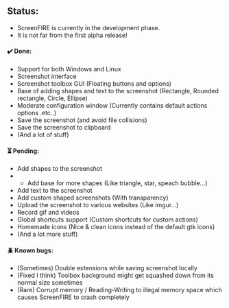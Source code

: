 ## Status:
 - ScreenFIRE is currently in the development phase.
 - It is not far from the first alpha release!
#### ✔️ Done:
 - Support for both Windows and Linux
 - Screenshot interface
 - Screenshot toolbox GUI (Floating buttons and options)
 - Base of adding shapes and text to the screenshot (Rectangle, Rounded rectangle, Circle, Ellipse)
 - Moderate configuration window (Currently contains default actions options .etc..)
 - Save the screenshot (and avoid file collisions)
 - Save the screenshot to clipboard
 - (And a lot of stuff)
#### ⏳ Pending:
 - Add shapes to the screenshot
 - - Add base for more shapes (Like triangle, star, speach bubble...)
 - Add text to the screenshot
 - Add custom shaped screenshots (With transparency)
 - Upload the screenshot to various websites (Like imgur...)
 - Record gif and videos
 - Global shortcuts support (Custom shortcuts for custom actions)
 - Homemade icons (Nice & clean icons instead of the default gtk icons)
 - (And a lot more stuff)
#### 🪲 Known bugs:
 - (Sometimes) Double extensions while saving screenshot locally
 - (Fixed I think) Toolbox background might get squashed down from its normal size sometimes
 - (Rare) Corrupt memory / Reading-Writing to illegal memory space which causes ScreenFIRE to crash completely
